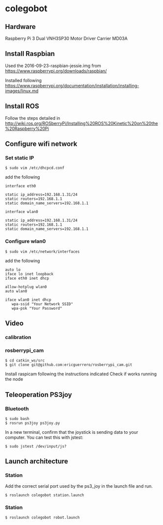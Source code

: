 # colegobot
## Hardware
Raspberry Pi 3
Dual VNH3SP30 Motor Driver Carrier MD03A



## Install Raspbian
Used the 2016-09-23-raspbian-jessie.img from https://www.raspberrypi.org/downloads/raspbian/

Installed following https://www.raspberrypi.org/documentation/installation/installing-images/linux.md




## Install ROS

Follow the steps detailed in http://wiki.ros.org/ROSberryPi/Installing%20ROS%20Kinetic%20on%20the%20Raspberry%20Pi




## Configure wifi network
### Set static IP
```
$ sudo vim /etc/dhcpcd.conf
```
add the following

```
interface eth0

static ip_address=192.168.1.31/24
static routers=192.168.1.1
static domain_name_servers=192.168.1.1

interface wlan0

static ip_address=192.168.1.31/24
static routers=192.168.1.1
static domain_name_servers=192.168.1.1
```

### Configure wlan0

```
$ sudo vim /etc/network/interfaces
```
add the following

```
auto lo
iface lo inet loopback
iface eth0 inet dhcp

allow-hotplug wlan0
auto wlan0

iface wlan0 inet dhcp
   wpa-ssid "Your Network SSID"
   wpa-psk "Your Password"
```




## Video
### calibration

### rosberrypi_cam
```
$ cd catkin_ws/src
$ git clone git@github.com:ericguerrero/rosberrypi_cam.git
```
Install raspicam following the instructions indicated
Check if works running the node








## Teleoperation PS3joy
### Bluetooth
```
$ sudo bash
$ rosrun ps3joy ps3joy.py
```

In a new terminal, confirm that the joystick is sending data to your computer. You can test this with jstest:
```
$ sudo jstest /dev/input/js?
```

## Launch architecture
### Station
Add the correct serial port used by the ps3_joy in the launch file and run.
```
$ roslaunch colegobot station.launch 
```

### Station

```
$ roslaunch colegobot robot.launch 
```

